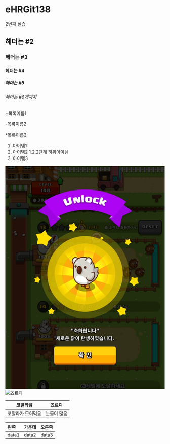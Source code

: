 # eHRGit138
2번째 실습
## 헤더는 #2
### 헤더는 #3
#### 헤더는 #4
##### 헤더는 #5
###### 헤더는 #6개까지

+목록이름1

   -목록이름2
   
*목록이름3

1. 아이템1
2. 아이템2
  1.2.2단계 하위아이템
3. 아이템3

![혼종](https://github.com/sieunji/eHRGit138/blob/master/%EC%BD%94%EC%95%8C%EB%9D%BC%EB%8B%AD.jpg)
![죠르디](http://t1.daumcdn.net/friends/prod/editor/a8ab2d26-3ac0-45c5-ad62-36d70804dfa0.jpg)

코알라닭            |  죠르디
--------------------|-------------
코알라가 모이먹음    |  눈물이 많음

|왼쪽       | 가운데      |오른쪽|
|:----------| :--------: |-----:|
|data1      |data2      |data3 |
